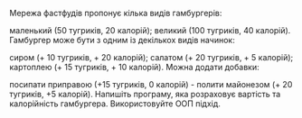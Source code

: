 Мережа фастфудів пропонує кілька видів гамбургерів:

маленький (50 тугриків, 20 калорій);
великий (100 тугриків, 40 калорій).
Гамбургер може бути з одним із декількох видів начинок:

сиром (+ 10 тугриків, + 20 калорій);
салатом (+ 20 тугриків, + 5 калорій);
картоплею (+ 15 тугриків, + 10 калорій).
Можна додати добавки:

посипати приправою (+15 тугриків, 0 калорій) - полити майонезом (+ 20 тугриків, +5 калорій).
Напишіть програму, яка розраховує вартість та калорійність гамбургера. Використовуйте ООП підхід.
